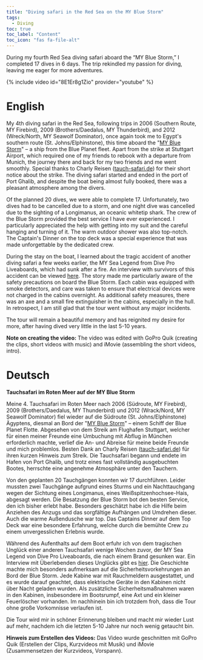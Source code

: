 ```yaml
---
title: "Diving safari in the Red Sea on the MY Blue Storm"
tags:
  - Diving
toc: true
toc_label: "Content"
toc_icon: "fas fa-file-alt"
---
```



During my fourth Red Sea diving safari aboard the “MY Blue Storm,” I completed 17 dives in 6 days. The trip rekindled my passion for diving, leaving me eager for more adventures.

{% include video id="8E1Er8g1Zio" provider="youtube" %}


# English
My 4th diving safari in the Red Sea, following trips in 2006 (Southern Route, MY Firebird), 2009 (Brothers/Daedalus, MY Thunderbird), and 2012 (Wreck/North, MY Seawolf Dominator), once again took me to Egypt's southern route (St. Johns/Elphinstone), this time aboard the "[MY Blue Storm](https://www.blueplanet-liveaboards.com/tauchkreuzfahrt/my-blue-storm)" – a ship from the Blue Planet fleet. Apart from the strike at Stuttgart Airport, which required one of my friends to rebook with a departure from Munich, the journey there and back for my two friends and me went smoothly. Special thanks to Charly Reisen ([tauch-safari.de](https://tauch-safari.de/)) for their short notice about the strike. The diving safari started and ended in the port of Port Ghalib, and despite the boat being almost fully booked, there was a pleasant atmosphere among the divers.

Of the planned 20 dives, we were able to complete 17. Unfortunately, two dives had to be cancelled due to a storm, and one night dive was cancelled due to the sighting of a Longimanus, an oceanic whitetip shark. The crew of the Blue Storm provided the best service I have ever experienced. I particularly appreciated the help with getting into my suit and the careful hanging and turning of it. The warm outdoor shower was also top-notch. The Captain's Dinner on the top deck was a special experience that was made unforgettable by the dedicated crew.

During the stay on the boat, I learned about the tragic accident of another diving safari a few weeks earlier, the MY Sea Legend from Dive Pro Liveaboards, which had sunk after a fire. An interview with survivors of this accident can be viewed [here](https://www.youtube.com/watch?v=jVp4aX-Ykp8&t=0s). The story made me particularly aware of the safety precautions on board the Blue Storm. Each cabin was equipped with smoke detectors, and care was taken to ensure that electrical devices were not charged in the cabins overnight. As additional safety measures, there was an axe and a small fire extinguisher in the cabins, especially in the hull. In retrospect, I am still glad that the tour went without any major incidents.

The tour will remain a beautiful memory and has reignited my desire for more, after having dived very little in the last 5-10 years.

<b>Note on creating the video:</b> The video was edited with GoPro Quik (creating the clips, short videos with music) and iMovie (assembling the short videos, intro).


# Deutsch
**Tauchsafari im Roten Meer auf der MY Blue Storm**

Meine 4. Tauchsafari im Roten Meer nach 2006 (Südroute, MY Firebird), 2009 (Brothers/Daedalus, MY Thunderbird) und 2012 (Wrack/Nord, MY Seawolf Dominator) fiel wieder auf die Südroute (St. Johns/Elphinstone) Ägyptens, diesmal an Bord der "[MY Blue Storm](https://www.blueplanet-liveaboards.com/tauchkreuzfahrt/my-blue-storm)" – einem Schiff der Blue Planet Flotte. Abgesehen von dem Streik am Flughafen Stuttgart, welcher für einen meiner Freunde eine Umbuchung mit Abflug in München erforderlich machte, verlief die An- und Abreise für meine beide Freunde und mich problemlos. Besten Dank an Charly Reisen ([tauch-safari.de](https://tauch-safari.de/)) für ihren kurzen Hinweis zum Streik. Die Tauchsafari begann und endete im Hafen von Port Ghalib, und trotz eines fast vollständig ausgebuchten Bootes, herrschte eine angenehme Atmosphäre unter den Tauchern.

Von den geplanten 20 Tauchgängen konnten wir 17 durchführen. Leider mussten zwei Tauchgänge aufgrund eines Sturms und ein Nachttauchgang wegen der Sichtung eines Longimanus, eines Weißspitzenhochsee-Hais, abgesagt werden. Die Besatzung der Blue Storm bot den besten Service, den ich bisher erlebt habe. Besonders geschätzt habe ich die Hilfe beim Anziehen des Anzugs und das sorgfältige Aufhängen und Umdrehen dieser. Auch die warme Außendusche war top. Das Captains Dinner auf dem Top Deck war eine besondere Erfahrung, welche durch die bemühte Crew zu einem unvergesslichen Erlebnis wurde.

Während des Aufenthalts auf dem Boot erfuhr ich von dem tragischen Unglück einer anderen Tauchsafari wenige Wochen zuvor, der MY Sea Legend von Dive Pro Liveaboards, die nach einem Brand gesunken war. Ein Interview mit Überlebenden dieses Unglücks gibt es [hier](https://www.youtube.com/watch?v=jVp4aX-Ykp8&t=0s). Die Geschichte machte mich besonders aufmerksam auf die Sicherheitsvorkehrungen an Bord der Blue Storm. Jede Kabine war mit Rauchmeldern ausgestattet, und es wurde darauf geachtet, dass elektrische Geräte in den Kabinen nicht über Nacht geladen wurden. Als zusätzliche Sicherheitsmaßnahmen waren in den Kabinen, insbesondere im Bootsrumpf, eine Axt und ein kleiner Feuerlöscher vorhanden. Im nachhinein bin ich trotzdem froh, dass die Tour ohne große Vorkomnisse verlaufen ist.

Die Tour wird mir in schöner Erinnerung bleiben und macht mir wieder Lust auf mehr, nachdem ich die letzten 5-10 Jahre nur noch wenig getaucht bin.

<b>Hinweis zum Erstellen des Videos:</b> Das Video wurde geschnitten mit GoPro Quik (Erstellen der Clips, Kurzvideos mit Musik) und iMovie (Zusammensetzen der Kurzvideos, Vorspann).
